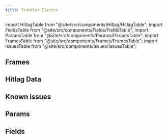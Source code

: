 ```yaml
---
title: Traveler Electro
---
```


import HitlagTable from "@site/src/components/Hitlag/HitlagTable";
import FieldsTable from "@site/src/components/Fields/FieldsTable";
import ParamsTable from "@site/src/components/Params/ParamsTable";
import FramesTable from "@site/src/components/Frames/FramesTable";
import IssuesTable from "@site/src/components/Issues/IssuesTable";

## Frames

<FramesTable character="travelerelectro" />

## Hitlag Data

<HitlagTable character="travelerelectro" />

## Known issues

<IssuesTable character="travelerelectro" />

## Params

<ParamsTable character="travelerelectro" />

## Fields

<FieldsTable character="travelerelectro" />
